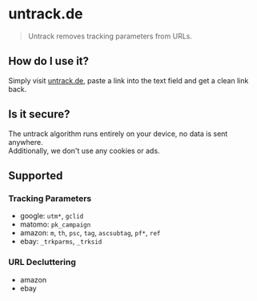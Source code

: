 # untrack.de
> Untrack removes tracking parameters from URLs.<br>

## How do I use it?
Simply visit [untrack.de](https://untrack.de), paste a link into the text field and get a clean link back.

## Is it secure?
The untrack algorithm runs entirely on your device, no data is sent anywhere.<br>
Additionally, we don't use any cookies or ads.

## Supported
### Tracking Parameters

- google: `utm*`, `gclid`
- matomo: `pk_campaign`
- amazon: `m`, `th`, `psc`, `tag`, `ascsubtag`, `pf*`, `ref`
- ebay: `_trkparms`, `_trksid`

### URL Decluttering

- amazon
- ebay